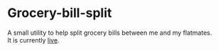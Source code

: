 # Grocery-bill-split

A small utility to help split grocery bills between me and my flatmates.  
It is currently [live](http://anmolsinghjaggi.pythonanywhere.com/).  

